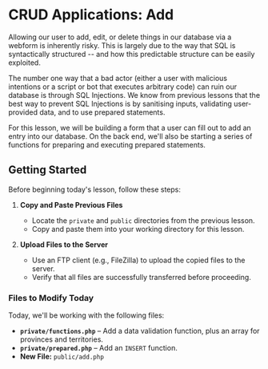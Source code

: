 # CRUD Applications: Add

Allowing our user to add, edit, or delete things in our database via a webform is inherently risky. This is largely due to the way that SQL is syntactically structured -- and how this predictable structure can be easily exploited.

The number one way that a bad actor (either a user with malicious intentions or a script or bot that executes arbitrary code) can ruin our database is through SQL Injections. We know from previous lessons that the best way to prevent SQL Injections is by sanitising inputs, validating user-provided data, and to use prepared statements. 

For this lesson, we will be building a form that a user can fill out to add an entry into our database. On the back end, we'll also be starting a series of functions for preparing and executing prepared statements. 


## Getting Started  

Before beginning today's lesson, follow these steps:  

1. **Copy and Paste Previous Files**  
   - Locate the `private` and `public` directories from the previous lesson.  
   - Copy and paste them into your working directory for this lesson.  

2. **Upload Files to the Server**  
   - Use an FTP client (e.g., FileZilla) to upload the copied files to the server.  
   - Verify that all files are successfully transferred before proceeding.  

### Files to Modify Today  

Today, we'll be working with the following files:  

- **`private/functions.php`** – Add a data validation function, plus an array for provinces and territories.  
- **`private/prepared.php`** – Add an `INSERT` function.  
- **New File:** `public/add.php`